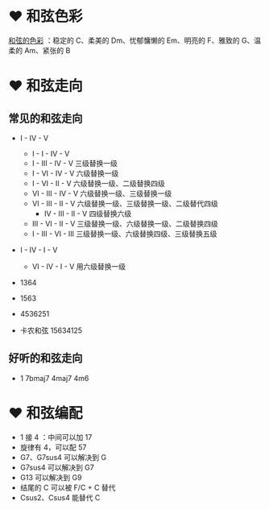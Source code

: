 # ❤️ 和弦色彩
<u>和弦的色彩</u> ：稳定的 C、柔美的 Dm、忧郁慵懒的 Em、明亮的 F、雅致的 G、温柔的 Am、紧张的 B

# ❤️ 和弦走向
## 常见的和弦走向
- I - IV - V
	- I - I - IV - V
	- I - III - IV - V 三级替换一级
	- I - VI - IV - V 六级替换一级
	- I - VI - II - V 六级替换一级、二级替换四级
	- VI - III - IV - V 六级替换一级、三级替换一级
	- VI - III - II - V 六级替换一级、三级替换一级、二级替代四级
		- IV - III - II - V 四级替换六级
	- III - VI - II - V 三级替换一级、六级替换一级、二级替换四级
	- I - III - VI - III 三级替换一级、六级替换四级、三级替换五级
- I - IV - I - V
	- VI - IV - I - V 用六级替换一级
- 1364
- 1563



- 4536251
- 卡农和弦 15634125

## 好听的和弦走向
- 1 7bmaj7 4maj7 4m6


# ❤️ 和弦编配
- 1 接 4 ：中间可以加 17
- 旋律有 4，可以配 57
- G7、G7sus4 可以解决到 G
- G7sus4 可以解决到 G7
- G13 可以解决到 G9
- 结尾的 C 可以被 F/C + C 替代
- Csus2、Csus4 能替代 C



